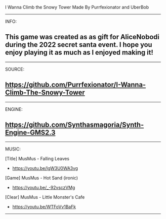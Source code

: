 I Wanna Climb the Snowy Tower
Made By Purrfexionator and UberBob

----------------------------------------
INFO:

This game was created as as gift for AliceNobodi during the 2022 secret santa event.
I hope you enjoy playing it as much as I enjoyed making it!
----------------------------------------

----------------------------------------
SOURCE:

https://github.com/Purrfexionator/I-Wanna-Climb-The-Snowy-Tower
----------------------------------------

----------------------------------------
ENGINE:

https://github.com/Synthasmagoria/Synth-Engine-GMS2.3
----------------------------------------

----------------------------------------
MUSIC:

[Title] MusMus - Falling Leaves
- https://youtu.be/lgW3U0WA3vg

[Game] MusMus - Hot Sand (ironic)
- https://youtu.be/_-92vsczVMg

[Clear] MusMus - Little Monster's Cafe
- https://youtu.be/WTFoVv1BaFk
----------------------------------------